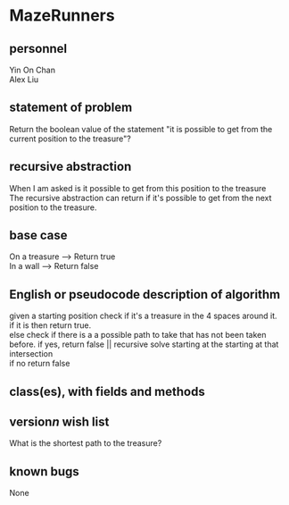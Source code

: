 # MazeRunners
## personnel
Yin On Chan  
Alex Liu
## statement of problem
Return the boolean value of the statement "it is possible to get from the current position to the treasure"?
## recursive abstraction 
When I am asked is it possible to get from this position to the treasure  
The recursive abstraction can return if it's possible to get from the next position to the treasure.
## base case
On a treasure --> Return true  
In a wall --> Return false  
## English or pseudocode description of algorithm
given a starting position
check if it's a treasure in the 4 spaces around it.  
if it is then return true.  
else check if there is a a possible path to take that has not been taken before.
if yes, return false || recursive solve starting at the starting at that intersection  
if no return false
## class(es), with fields and methods

## version*n* wish list
What is the shortest path to the treasure?

## known bugs 
None
